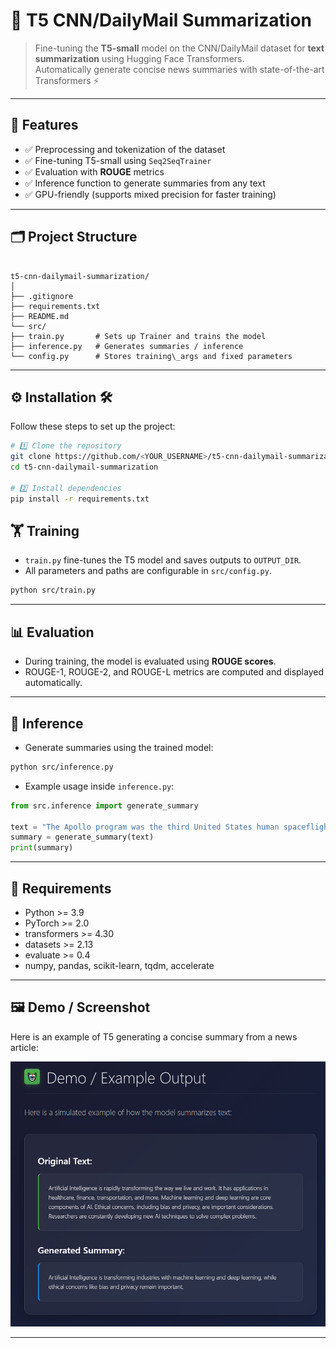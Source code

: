 
# 📝 T5 CNN/DailyMail Summarization

> Fine-tuning the **T5-small** model on the CNN/DailyMail dataset for **text summarization** using Hugging Face Transformers.  
> Automatically generate concise news summaries with state-of-the-art Transformers ⚡

---

## 🚀 Features
- ✅ Preprocessing and tokenization of the dataset
- ✅ Fine-tuning T5-small using `Seq2SeqTrainer`
- ✅ Evaluation with **ROUGE** metrics
- ✅ Inference function to generate summaries from any text
- ✅ GPU-friendly (supports mixed precision for faster training)

---

## 🗂 Project Structure

```

t5-cnn-dailymail-summarization/
│
├── .gitignore
├── requirements.txt
├── README.md
└── src/
├── train.py       # Sets up Trainer and trains the model
├── inference.py   # Generates summaries / inference
└── config.py      # Stores training\_args and fixed parameters

```

---

## ⚙️ Installation 🛠️

Follow these steps to set up the project:

```bash
# 1️⃣ Clone the repository
git clone https://github.com/<YOUR_USERNAME>/t5-cnn-dailymail-summarization.git
cd t5-cnn-dailymail-summarization

# 2️⃣ Install dependencies
pip install -r requirements.txt


````


## 🏋️ Training

* `train.py` fine-tunes the T5 model and saves outputs to `OUTPUT_DIR`.
* All parameters and paths are configurable in `src/config.py`.

```bash
python src/train.py
```

---

## 📊 Evaluation

* During training, the model is evaluated using **ROUGE scores**.
* ROUGE-1, ROUGE-2, and ROUGE-L metrics are computed and displayed automatically.

---

## 🤖 Inference

* Generate summaries using the trained model:

```bash
python src/inference.py
```

* Example usage inside `inference.py`:

```python
from src.inference import generate_summary

text = "The Apollo program was the third United States human spaceflight program..."
summary = generate_summary(text)
print(summary)
```

---

## 📌 Requirements

* Python >= 3.9
* PyTorch >= 2.0
* transformers >= 4.30
* datasets >= 2.13
* evaluate >= 0.4
* numpy, pandas, scikit-learn, tqdm, accelerate

---


## 🖼️ Demo / Screenshot

Here is an example of T5 generating a concise summary from a news article:

![Example of T5 generating a concise summary from a news article](https://raw.githubusercontent.com/Ycmmn/t5-cnn-dailymail-summarization/main/demo.jpg)


---






